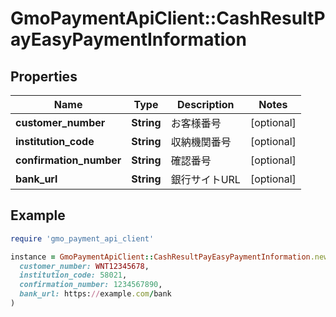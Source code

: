# GmoPaymentApiClient::CashResultPayEasyPaymentInformation

## Properties

| Name | Type | Description | Notes |
| ---- | ---- | ----------- | ----- |
| **customer_number** | **String** | お客様番号 | [optional] |
| **institution_code** | **String** | 収納機関番号 | [optional] |
| **confirmation_number** | **String** | 確認番号 | [optional] |
| **bank_url** | **String** | 銀行サイトURL | [optional] |

## Example

```ruby
require 'gmo_payment_api_client'

instance = GmoPaymentApiClient::CashResultPayEasyPaymentInformation.new(
  customer_number: WNT12345678,
  institution_code: 58021,
  confirmation_number: 1234567890,
  bank_url: https://example.com/bank
)
```


